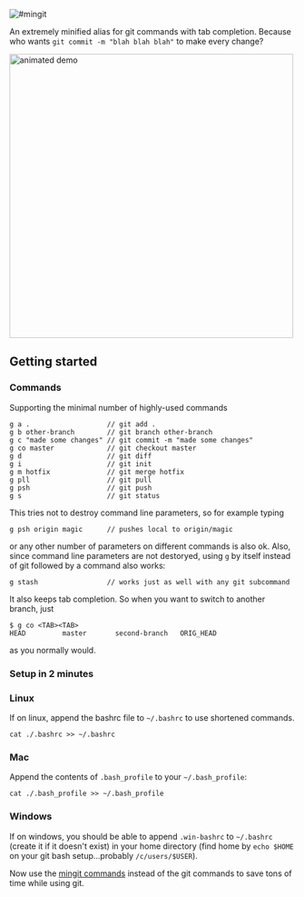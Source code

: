 ![#mingit](https://lh3.googleusercontent.com/rWSr2KXpOY038Jk834olHW5HDPo_yBn7dDxkrv0KXNM=w728-h228-no)

An extremely minified alias for git commands with tab completion.  Because who wants `git commit -m "blah blah blah"` to make every change?

<img src="https://lh3.googleusercontent.com/VMJqIA52i_7oeY3z1zRThPmE_4nZYdsLfTdP95EKrQU=w906-h582-no" alt="animated demo" width="500px"/>

## Getting started

### Commands
Supporting the minimal number of highly-used commands

    g a .                   // git add .
    g b other-branch        // git branch other-branch
    g c "made some changes" // git commit -m "made some changes"
    g co master             // git checkout master
    g d                     // git diff
    g i                     // git init 
    g m hotfix              // git merge hotfix
    g pll                   // git pull
    g psh                   // git push
    g s                     // git status
    
This tries not to destroy command line parameters, so for example typing 

    g psh origin magic      // pushes local to origin/magic

or any other number of parameters on different commands is also ok.  Also, since command line parameters are not destoryed, using `g` by itself instead of git followed by a command also works:

    g stash                 // works just as well with any git subcommand

It also keeps tab completion.  So when you want to switch to another branch, just 

    $ g co <TAB><TAB>
    HEAD         master       second-branch   ORIG_HEAD

as you normally would.

### Setup in 2 minutes

### Linux

If on linux, append the bashrc file to `~/.bashrc` to use shortened commands. 

	cat ./.bashrc >> ~/.bashrc

### Mac

Append the contents of `.bash_profile` to your `~/.bash_profile`:

	cat ./.bash_profile >> ~/.bash_profile

### Windows 

If on windows, you should be able to append `.win-bashrc` to `~/.bashrc` (create it if it doesn't exist) in your home directory (find home by `echo $HOME` on your git bash setup...probably `/c/users/$USER`). 

Now use the [mingit commands](#commands) instead of the git commands to save tons of time while using git.
